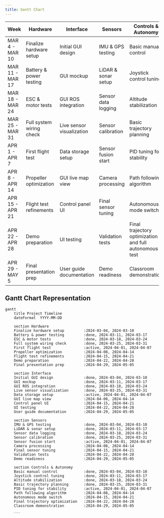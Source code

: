 ```yaml
---
title: Gantt Chart
---
```


| Week            | Hardware                | Interface            | Sensors               | Controls & Autonomy                                |
|----------------|------------------------|----------------------|----------------------|--------------------------------------------------|
| MAR 4 - MAR 10  | Finalize hardware setup | Initial GUI design  | IMU & GPS testing    | Basic manual control                             |
| MAR 11 - MAR 17 | Battery & power testing | GUI mockup          | LiDAR & sonar setup  | Joystick control tuning                         |
| MAR 18 - MAR 24 | ESC & motor tests       | GUI ROS integration | Sensor data logging  | Altitude stabilization                          |
| MAR 25 - MAR 31 | Full system wiring check| Live sensor visualization | Sensor calibration  | Basic trajectory planning                        |
| APR 1 - APR 7   | First flight test       | Data storage setup  | Sensor fusion start  | PID tuning for stability                        |
| APR 8 - APR 14  | Propeller optimization  | GUI live map view   | Camera processing    | Path following algorithm                        |
| APR 15 - APR 21 | Flight test refinements | Control panel UI    | Final sensor tuning  | Autonomous mode switch                          |
| APR 22 - APR 28 | Demo preparation        | UI testing          | Validation tests     | Final trajectory optimization and full autonomous test |
| APR 29 - MAY 5  | Final presentation prep | User guide documentation | Demo readiness      | Classroom demonstration                         |


## Gantt Chart Representation 
```mermaid
gantt
    title Project Timeline
    dateFormat  YYYY-MM-DD

    section Hardware
    Finalize hardware setup         :2024-03-04, 2024-03-10
    Battery & power testing         :done, 2024-03-11, 2024-03-17
    ESC & motor tests               :done, 2024-03-18, 2024-03-24
    Full system wiring check        :done, 2024-03-25, 2024-03-31
    First flight test               :active, 2024-04-01, 2024-04-07
    Propeller optimization          :2024-04-08, 2024-04-14
    Flight test refinements         :2024-04-15, 2024-04-21
    Demo preparation                :2024-04-22, 2024-04-28
    Final presentation prep         :2024-04-29, 2024-05-05

    section Interface
    Initial GUI design              :done, 2024-03-04, 2024-03-10
    GUI mockup                      :done, 2024-03-11, 2024-03-17
    GUI ROS integration             :done, 2024-03-18, 2024-03-24
    Live sensor visualization       :done, 2024-03-25, 2024-03-31
    Data storage setup              :active, 2024-04-01, 2024-04-07
    GUI live map view               :2024-04-08, 2024-04-14
    Control panel UI                :2024-04-15, 2024-04-21
    UI testing                      :2024-04-22, 2024-04-28
    User guide documentation        :2024-04-29, 2024-05-05

    section Sensors
    IMU & GPS testing               :done, 2024-03-04, 2024-03-10
    LiDAR & sonar setup             :done, 2024-03-11, 2024-03-17
    Sensor data logging             :done, 2024-03-18, 2024-03-24
    Sensor calibration              :done, 2024-03-25, 2024-03-31
    Sensor fusion start             :active, 2024-04-01, 2024-04-07
    Camera processing               :2024-04-08, 2024-04-14
    Final sensor tuning             :2024-04-15, 2024-04-21
    Validation tests                :2024-04-22, 2024-04-28
    Demo readiness                  :2024-04-29, 2024-05-05

    section Controls & Autonomy
    Basic manual control            :done, 2024-03-04, 2024-03-10
    Joystick control tuning         :done, 2024-03-11, 2024-03-17
    Altitude stabilization          :done, 2024-03-18, 2024-03-24
    Basic trajectory planning       :done, 2024-03-25, 2024-03-31
    PID tuning for stability        :active, 2024-04-01, 2024-04-07
    Path following algorithm        :2024-04-08, 2024-04-14
    Autonomous mode switch          :2024-04-15, 2024-04-21
    Final trajectory optimization   :2024-04-22, 2024-04-28
    Classroom demonstration         :2024-04-29, 2024-05-05 

    ```

